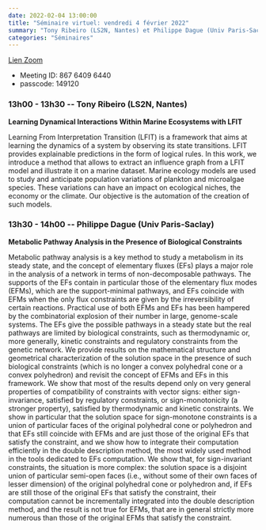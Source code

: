 ```yaml
---
date: 2022-02-04 13:00:00
title: "Séminaire virtuel: vendredi 4 février 2022"
summary: "Tony Ribeiro (LS2N, Nantes) et Philippe Dague (Univ Paris-Saclay)"
categories: "Séminaires"
---
```



[Lien Zoom](https://u-bordeaux-fr.zoom.us/j/86764096440?pwd=b01qOG04RTMvRWNOVHBYR1ZIbkVaUT09)
* Meeting ID: 867 6409 6440
* passcode: 149120 


### 13h00 - 13h30 -- Tony Ribeiro (LS2N, Nantes)

**Learning Dynamical Interactions Within Marine Ecosystems with LFIT**

Learning From Interpretation Transition (LFIT) is a framework that aims at learning the dynamics of a system by observing its state transitions. LFIT provides explainable predictions in the form of logical rules. In this work, we introduce a method that allows to extract an influence graph from a LFIT model and illustrate it on a marine dataset. Marine ecology models are used to study and anticipate population variations of plankton and microalgae species. These variations can have an impact on ecological niches, the economy or the climate. Our objective is the automation of the creation of such models. 

### 13h30 - 14h00 -- Philippe Dague (Univ Paris-Saclay)

**Metabolic Pathway Analysis in the Presence of Biological Constraints**

Metabolic pathway analysis is a key method to study a metabolism in its steady state, and the concept of elementary fluxes (EFs) plays a major role in the analysis of a network in terms of non-decomposable pathways. The supports of the EFs contain in particular those of the elementary flux modes (EFMs), which are the support-minimal pathways, and EFs coincide with EFMs when the only flux constraints are given by the irreversibility of certain reactions. Practical use of both EFMs and EFs has been hampered by the combinatorial explosion of their number in large, genome-scale systems. The EFs give the possible pathways in a steady state but the real pathways are limited by biological constraints, such as thermodynamic or, more generally, kinetic constraints and regulatory constraints from the genetic network.
We provide results on the mathematical structure and geometrical characterization of the solution space in the presence of such biological constraints (which is no longer a convex polyhedral cone or a convex polyhedron) and revisit the concept of EFMs and EFs in this framework. We show that most of the results depend only on very general properties of compatibility of constraints with vector signs: either sign-invariance, satisfied by regulatory constraints, or sign-monotonicity (a stronger property), satisfied by thermodynamic and kinetic constraints. We show in particular that the solution space for sign-monotone constraints is a union of particular faces of the original polyhedral cone or polyhedron and that EFs still coincide with EFMs and are just those of the original EFs that satisfy the constraint, and we show how to integrate their computation efficiently in the double description method, the most widely used method in the tools dedicated to EFs computation. We show that, for sign-invariant constraints, the situation is more complex: the solution space is a disjoint union of particular semi-open faces (i.e., without some of their own faces of lesser dimension) of the original polyhedral cone or polyhedron and, if EFs are still those of the original EFs that satisfy the constraint, their computation cannot be incrementally integrated into the double description method, and the result is not true for EFMs, that are in general strictly more numerous than those of the original EFMs that satisfy the constraint. 

